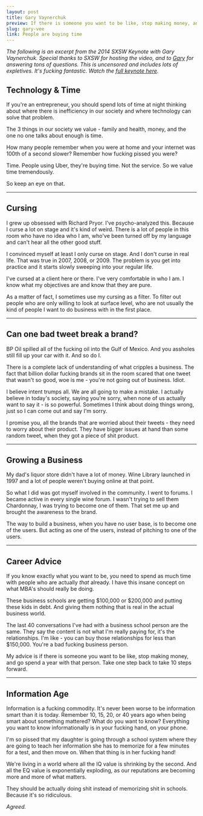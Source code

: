 ```yaml
---
layout: post
title: Gary Vaynerchuk
preview: If there is someone you want to be like, stop making money, and go spend a year with that person.
slug: gary-vee  
link: People are buying time 
---
```


*The following is an excerpt from the 2014 SXSW Keynote with Gary Vaynerchuk. Special thanks to SXSW for hosting the video, and to [Gary](https://twitter.com/garyvee) for answering tons of questions. This is uncensored and includes lots of expletives. It's fucking fantastic. Watch the [full keynote here](https://www.youtube.com/watch?v=EyzNjPU0GqU).* 

## Technology & Time

If you're an entrepreneur, you should spend lots of time at night thinking about where there is inefficiency in our society and where technology can solve that problem. 

The 3 things in our society we value - family and health, money, and the one no one talks about enough is time. 

How many people remember when you were at home and your internet was 100th of a second slower? Remember how fucking pissed you were? 

Time. People using Uber, they're buying time. Not the service. So we value time tremendously. 

So keep an eye on that. 

* * * 

## Cursing

I grew up obsessed with Richard Pryor. I've psycho-analyzed this. Because I curse a lot on stage and it's kind of weird. There is a lot of people in this room who have no idea who I am, who've been turned off by my language and can't hear all the other good stuff.

I convinced myself at least I only curse on stage. And I don't curse in real life. That was true in 2007, 2008, or 2009. The problem is you get into practice and it starts slowly sweeping into your regular life.

I've cursed at a client here or there. I've very comfortable in who I am. I know what my objectives are and know that they are pure. 

As a matter of fact, I sometimes use my cursing as a filter. To filter out people who are only willing to look at surface level, who are not usually the kind of people I want to do business with in the first place. 

* * * 

## Can one bad tweet break a brand? 

BP Oil spilled all of the fucking oil into the Gulf of Mexico. And you assholes still fill up your car with it. And so do I. 

There is a complete lack of understanding of what cripples a business. The fact that billion dollar fucking brands sit in the room scared that one tweet that wasn't so good, woe is me - you're not going out of business. Idiot. 

I believe intent trumps all. We are all going to make a mistake. I actually believe in today's society, saying you're sorry, when none of us actually want to say it - is so powerful. Sometimes I think about doing things wrong, just so I can come out and say I'm sorry. 

I promise you, all the brands that are worried about their tweets - they need to worry about their product. They have bigger issues at hand than some random tweet, when they got a piece of shit product. 

* * * 

## Growing a Business

My dad's liquor store didn't have a lot of money. Wine Library launched in 1997 and a lot of people weren't buying online at that point. 

So what I did was got myself involved in the community. I went to forums. I became active in every single wine forum. I wasn't trying to sell them Chardonnay, I was trying to become one of them. That set me up and brought the awareness to the brand. 

The way to build a business, when you have no user base, is to become one of the users. But acting as one of the users, instead of pitching to one of the users.   

* * * 

## Career Advice 

If you know exactly what you want to be, you need to spend as much time with people who are actually *that* already. I have this insane concept on what MBA's should really be doing. 

These business schools are getting $100,000 or $200,000 and putting these kids in debt. And giving them nothing that is real in the actual business world. 

The last 40 conversations I've had with a business school person are the same. They say the content is not what I'm really paying for, it's the relationships. I'm like - you can buy those relationships for less than $150,000. You're a bad fucking business person. 

My advice is if there is someone you want to be like, stop making money, and go spend a year with that person. Take one step back to take 10 steps forward. 

* * * 

## Information Age

Information is a fucking commodity. It's never been worse to be information smart than it is today. Remember 10, 15, 20, or 40 years ago when being smart about something mattered? What do you want to know? Everything you want to know informationally is in your fucking hand, on your phone. 

I'm so pissed that my daughter is going through a school system where they are going to teach her information she has to memorize for a few minutes for a test, and then move on. When that thing is in her fucking hand! 

We're living in a world where all the IQ value is shrinking by the second. And all the EQ value is exponentially exploding, as our reputations are becoming more and more of what matters. 

They should be actually doing shit instead of memorizing shit in schools. Because it's so ridiculous. 

*Agreed.*  





  








 